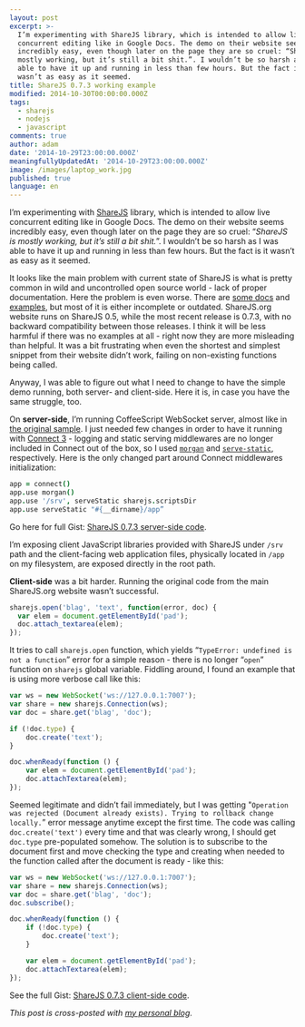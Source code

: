 ```yaml
---
layout: post
excerpt: >-
  I’m experimenting with ShareJS library, which is intended to allow live
  concurrent editing like in Google Docs. The demo on their website seems
  incredibly easy, even though later on the page they are so cruel: “ShareJS is
  mostly working, but it’s still a bit shit.”. I wouldn’t be so harsh as I was
  able to have it up and running in less than few hours. But the fact is it
  wasn’t as easy as it seemed.
title: ShareJS 0.7.3 working example
modified: 2014-10-30T00:00:00.000Z
tags:
  - sharejs
  - nodejs
  - javascript
comments: true
author: adam
date: '2014-10-29T23:00:00.000Z'
meaningfullyUpdatedAt: '2014-10-29T23:00:00.000Z'
image: /images/laptop_work.jpg
published: true
language: en
---
```


I’m experimenting with [ShareJS](http://sharejs.org/) library, which is intended to allow live concurrent editing like in Google Docs. The demo on their website seems incredibly easy, even though later on the page they are so cruel: “*ShareJS is mostly working, but it’s still a bit shit.*”. I wouldn’t be so harsh as I was able to have it up and running in less than few hours. But the fact is it wasn’t as easy as it seemed.

It looks like the main problem with current state of ShareJS is what is pretty common in wild and uncontrolled open source world - lack of proper documentation. Here the problem is even worse. There are [some docs](https://github.com/share/ShareJS/wiki) and [examples](http://sharejs.org/demos.html), but most of it is either incomplete or outdated. ShareJS.org website runs on ShareJS 0.5, while the most recent release is 0.7.3, with no backward compatibility between those releases. I think it will be less harmful if there was no examples at all - right now they are more misleading than helpful. It was a bit frustrating when even the shortest and simplest snippet from their website didn’t work, failing on non-existing functions being called.

Anyway, I was able to figure out what I need to change to have the simple demo running, both server- and client-side. Here it is, in case you have the same struggle, too.

On **server-side**, I’m running CoffeeScript WebSocket server, almost like in [the original sample](https://github.com/share/ShareJS/blob/master/examples/ws.coffee). I just needed few changes in order to have it running with [Connect 3](https://github.com/senchalabs/connect#readme) - logging and static serving middlewares are no longer included in Connect out of the box, so I used [`morgan`](https://github.com/expressjs/morgan) and [`serve-static`](https://github.com/expressjs/serve-static), respectively. Here is the only changed part around Connect middlewares initialization:

```CoffeeScript
app = connect()
app.use morgan()
app.use '/srv', serveStatic sharejs.scriptsDir
app.use serveStatic "#{__dirname}/app”
```

Go here for full Gist: [ShareJS 0.7.3 server-side code](https://gist.github.com/NOtherDev/f288b939d19499060e1b).

I’m exposing client JavaScript libraries provided with ShareJS under `/srv` path and the client-facing web application files, physically located in `/app` on my filesystem, are exposed directly in the root path.

**Client-side** was a bit harder. Running the original code from the main ShareJS.org website wasn’t successful.

```JavaScript
sharejs.open('blag', 'text', function(error, doc) {
  var elem = document.getElementById('pad');
  doc.attach_textarea(elem);
});
```

It tries to call `sharejs.open` function, which yields “`TypeError: undefined is not a function`” error for a simple reason - there is no longer “`open`” function on `sharejs` global variable. Fiddling around, I found an example that is using more verbose call like this:

```JavaScript
var ws = new WebSocket('ws://127.0.0.1:7007');
var share = new sharejs.Connection(ws);
var doc = share.get('blag', 'doc');

if (!doc.type) {
    doc.create('text');
}

doc.whenReady(function () {
    var elem = document.getElementById('pad');
    doc.attachTextarea(elem);
});
```

Seemed legitimate and didn’t fail immediately, but I was getting "`Operation was rejected (Document already exists). Trying to rollback change locally.`” error message anytime except the first time. The code was calling `doc.create('text')` every time and that was clearly wrong, I should get `doc.type` pre-populated somehow. The solution is to subscribe to the document first and move checking the type and creating when needed to the function called after the document is ready - like this:

```JavaScript
var ws = new WebSocket('ws://127.0.0.1:7007');
var share = new sharejs.Connection(ws);
var doc = share.get('blag', 'doc');
doc.subscribe();

doc.whenReady(function () {
    if (!doc.type) {
        doc.create('text');
    }

    var elem = document.getElementById('pad');
    doc.attachTextarea(elem);
});
```

See the full Gist: [ShareJS 0.7.3 client-side code](https://gist.github.com/NOtherDev/2ea2bb111c00282e7617).

*This post is cross-posted with [my personal blog](http://notherdev.blogspot.com/2014/10/sharejs-073-working-example.html).*
